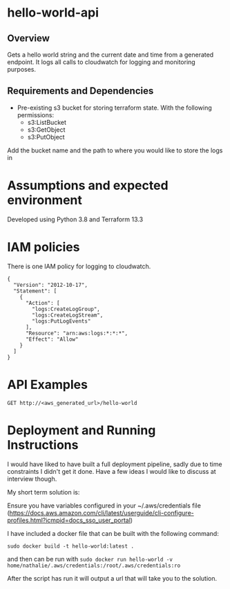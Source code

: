 # hello-world-api

## Overview
Gets a hello world string and the current date and time from a generated endpoint. It logs all calls to cloudwatch for logging and monitoring purposes.

## Requirements and Dependencies

- Pre-existing s3 bucket for storing terraform state. With the following permissions:
   *   s3:ListBucket
   *   s3:GetObject
   *   s3:PutObject
   
Add the bucket name and the path to where you would like to store the logs in     

# Assumptions and expected environment
Developed using Python 3.8 and Terraform 13.3 


# IAM policies
There is one IAM policy for logging to cloudwatch.

```
{
  "Version": "2012-10-17",
  "Statement": [
    {
      "Action": [
        "logs:CreateLogGroup",
        "logs:CreateLogStream",
        "logs:PutLogEvents"
      ],
      "Resource": "arn:aws:logs:*:*:*",
      "Effect": "Allow"
    }
  ]
}
```

# API Examples
`GET http://<aws_generated_url>/hello-world`  

# Deployment and Running Instructions 
I would have liked to have built a full deployment pipeline, sadly due to time constraints I didn't get it done. Have a few ideas I would like to discuss at interview though.

My short term solution is: 

Ensure you have variables configured in your ~/.aws/credentials file (https://docs.aws.amazon.com/cli/latest/userguide/cli-configure-profiles.html?icmpid=docs_sso_user_portal)

I have included a docker file that can be built with the following command:

`sudo docker build -t hello-world:latest .`  

and then can be run with
`sudo docker run hello-world -v home/nathalie/.aws/credentials:/root/.aws/credentials:ro `

After the script has run it will output a url that will take you to the solution.